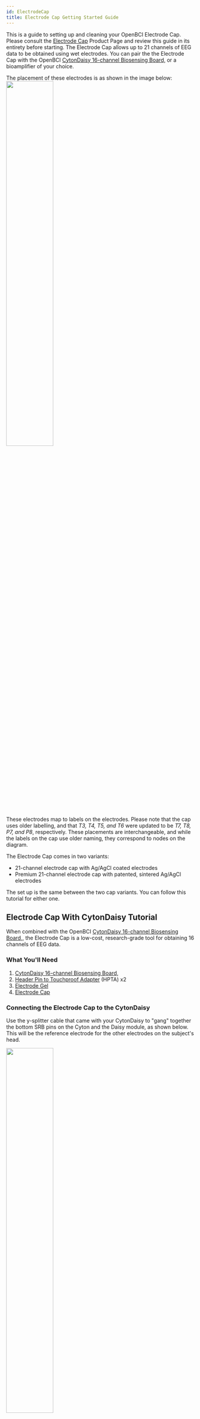 ```yaml
---
id: ElectrodeCap
title: Electrode Cap Getting Started Guide
---
```



This is a guide to setting up and cleaning your OpenBCI Electrode Cap. Please consult the [Electrode Cap](https://shop.openbci.com/products/openbci-eeg-electrocap)
Product Page and review this guide in its entirety before starting.
The Electrode Cap allows up to 21 channels of EEG data to be obtained using wet electrodes.
You can pair the the Electrode Cap with the OpenBCI [CytonDaisy 16-channel Biosensing Board,](https://shop.openbci.com/collections/frontpage/products/cyton-daisy-biosensing-boards-16-channel)
or a bioamplifier of your choice.

The placement of these electrodes is as shown in the image below:
<img src="https://github.com/openbci-archive/Docs/blob/master/assets/images/electrode%20cap%20nodes_1.png?raw=true" width="50%">

These electrodes map to labels on the electrodes. Please note that the cap uses older labelling, and that *T3, T4, T5, and T6* were updated to be *T7, T8, P7, and P8*, respectively. These placements are interchangeable, and while the labels on the cap use older naming, they correspond to nodes on the diagram.

The Electrode Cap comes in two variants:

* 21-channel electrode cap with Ag/AgCl coated electrodes
* Premium 21-channel electrode cap with patented, sintered Ag/AgCl electrodes

The set up is the same between the two cap variants. You can follow this tutorial for either one.
## Electrode Cap With CytonDaisy Tutorial

When combined with the OpenBCI [CytonDaisy 16-channel Biosensing Board,](https://shop.openbci.com/collections/frontpage/products/cyton-daisy-biosensing-boards-16-channel),
the Electrode Cap is a low-cost, research-grade tool for obtaining 16 channels of EEG data.

### What You'll Need
1. [CytonDaisy 16-channel Biosensing Board,](https://shop.openbci.com/collections/frontpage/products/cyton-daisy-biosensing-boards-16-channel)
2. [Header Pin to Touchproof Adapter](https://shop.openbci.com/collections/frontpage/products/touch-proof-electrode-cable-adapter) (HPTA) x2
3. [Electrode Gel](https://shop.openbci.com/collections/frontpage/products/electrodegel)
4. [Electrode Cap](https://shop.openbci.com/products/openbci-eeg-electrocap)

### Connecting the Electrode Cap to the CytonDaisy

Use the y-splitter cable that came with your CytonDaisy to "gang" together the bottom SRB pins on the Cyton and the Daisy module, as shown below. This will be the reference electrode for the other electrodes on the subject's head.

<img src="https://github.com/openbci-archive/Docs/blob/master/assets/images/Cyton%2BDaisy%2BY-Splitter.JPG?raw=true" width="50%">

Connect a HPTA cable to the single end of the y-splitter cable, then connect the its blue termination to the REF electrode of the cap, shown below.

<img src="https://github.com/openbci-archive/Docs/blob/master/assets/images/cap_ref_pin.png?raw=true" width="50%">


Connect bottom pins N1P through N8P on the Cyton to a set of HPTA cables, shown below. These pins will be channels 1-8 on the OpenBCI GUI.

<img src="https://github.com/openbci-archive/Docs/blob/master/assets/images/cap_cyton_pins.png?raw=true" width="50%">

Connect top pins N1P through N8P on the Daisy module to another set of HPTA cables, shown below. These pins will be channels 9-16.

<img src="https://github.com/openbci-archive/Docs/blob/master/assets/images/cap_cytondaisy_pins.png?raw=true" width="50%">

Connect a leftover HPTA cable to the bottom BIAS pin of the Cyton. The BIAS pin is used for noise cancelling. It is similar to a GROUND pin, which establishes a common ground between the Cyton board and your body, but it has some extra destructive interference noise cancelling techniques built in! Connect the blue termination of this HPTA cable to the GND cap electrode, shown below.

<img src="https://github.com/openbci-archive/Docs/blob/master/assets/images/cap_GND_pin.png?raw=true" width="50%">

For WHY these connections are recommended, see the [EEG explanation](../../01GettingStarted/02-Biosensing-Setups/01-EEG-Setup.md)page.

After the cables are all connected as shown above, place the cap on the subject's head and inject a small amount of electrode gel using the included syringe. After each data recording session, be sure to clean the gel off the cap!

### Software


<img src="https://github.com/openbci-archive/Docs/blob/master/assets/images/GUI-V4-Screenshot.jpg?raw=true" width="50%">

Head over to the OpenBCI GUI [tutorial](06Software/01-OpenBCISoftware/01-OpenBCI_GUI.md) to set up your free live-streaming software!

### Use Cases for OpenBCI GUI
* OpenBCI device owners want to visualize their brainwaves!
* Many of the researchers, hackers and students alike who purchase OpenBCI devices want to use them to acquire data as soon as their device arrives.
* Users use macOS, Windows and Linux to acquire data
* Users want to filter incoming data in real time
* Users want to make their own experiments to test their awesome theories or duplicate state of the art research at home!
* Users struggle to get prerequisites properly installed to get data on their own from OpenBCI Cyton and Ganglion.
* Users want to stream data into their own custom applications such as MATLAB.

### What You Can Do with OpenBCI GUI and Software Stack
* Visualize data from every OpenBCI device: Ganglion, Cyton, Cyton with Daisy, and the WiFi Shield
* Playback files using GUI
* Run as a native application on macOS, Windows, and Linux.
* Apply filters and other data processing tools to quickly clean raw data in real time
* Use the GUI as a networking system to move data out of GUI into other apps over UDP, OSC, LSL, and Serial.
* Send data to [MATLAB](06Software/02-CompatibleThirdPartySoftware/01-Matlab), Neuropype (using LSL), and other [third-party softwares.](06Software/00-SoftwareLanding.md#compatible-third-party-software)
* Analyze data with [Python and Brainflow](11ForDevelopers/SoftwareDevelopment#brainflow---python)
* [Create a widget framework](06Software/01-OpenBCISoftware/02_GUI_Widget_Guide.md#custom-widget) that allows users to create their own experiments.
* Output data into a saved file for later offline processing.
* [Customize the layout](06Software/01-OpenBCISoftware/01-OpenBCI_GUI.md#customize-your-layout), change the gain, toggle on/off, check impedance of individual channels of the CytonDaisy board (or any connected OpenBCI board) directly in the GUI!
* Access built-in widgets such as Focus Widget, Band Power, Accelerometer, EEG Head Plot, and MUCH more

 **If you just want to visualize EEG, EMG, ECG data (and do some basic analysis) and save the data to start with, download the standalone OpenBCI [GUI](06Software/01-OpenBCISoftware/01-OpenBCI_GUI.md) and connect it to an OpenBCI Cyton, CytonDaisy, or Ganglion!**


## Electrode Cap With Third-Party Bioamplifier Tutorial
 The Electrode Cap comes with industry-standard touchproof terminations that can be plugged directly into most bioamplifers. The 10-20 locations are marked on the electrodes on the cap.

### What You'll Need

1. [Electrode Gel](https://shop.openbci.com/collections/frontpage/products/electrodegel)
2. [Electrode Cap](https://shop.openbci.com/products/openbci-eeg-electrocap)
3. Your own bioamplifier

### The set-up
1. Place the Electrode Cap on the subject's head and apply electrode gel with the included syringe.
2. Connect the Electrode Cap to your bioamplifier using the marked guides on the cap. The electrodes on the cap are labeled "GND", "REF", "C3", etc.
3. Follow the manufacturer's instructions for your bioamplifier

If you're using a third-party bioamplifier, you'll need the software that is compatible with that particular bioamplifier. The OpenBCI GUI is intended to be used with OpenBCI biosensing boards (Cyton, CytonDaisy, and Ganglion), not third-party bioamplifiers such as g.tec devices.

Find it all overwhelming? Don't know where to start? Questions, comments, suggestions? Email support@openbci.com

## Electrode Cap Care and Cleaning Guide

A routine schedule for cleaning and disinfecting the Electrode
Cap helps assure accurate EEG signals and the reuse of
electrodes between different participants. Furthermore, you will
preserve the excellent characteristics of your electrodes and will
ensure a long product life.

#### Cleaning Method:
1. Clean the residual gel off the Sintered Ag-AgCl Electrodes in the
cap softly immediately after use.

2. Soak the cap for about 15 minutes in warm water (up to 50
degrees Celsius), so that the remaining gel can dissolves off
quickly into the water. Use a cotton ball for removing gel residues
from the electrodes only if absolutely necessary.

3. In case the gel stays on the surface of the electrodes or the cap
shell, then soak the cap into diluted detergent for a few hours.

4. Rinse the cap in tap water afterwards for several times. Dry the
cap softly, Store the cap in a dark dry place.

Cleaning frequency-after each use.

#### Disinfecting Method:
1. Clean the residual gel off the Sintered Ag-AgCl Electrodes in the
cap softly immediately after use.

2. Soak the cap for about 15 minutes in warm water (up to 50
degrees Celsius), so that the remaining gel can dissolves off
quickly into the water. Use a cotton ball for removing gel residues
from the electrodes only if absolutely necessary.

3. Then soak the cap for up to 30 minutes in 1% diluted bleach solution
(100 ppm sodium hypochlorite).
Household bleach has a concentration of 52,500ppm of available
chlorine (5.25% Sodium Hypochlorite). A 1:500 dilution of household
bleach provides the 100ppm concentration required)

4. Rinse the cap in tap water afterwards for several times. Dry the
cap softly, Store the cap in a dark dry place.

Disinfecting frequency-every two weeks.

Caution:
1. Be gentle with the connection point where the electrodes
attach to the lead wire.
2. Don’t touch other metals.
3. Don’t left residual gel on any part of the electrodes or wire.
4. Keep the electrodes and the wire away from any corrosive
liquid.
5. Keep the connector away from water.
